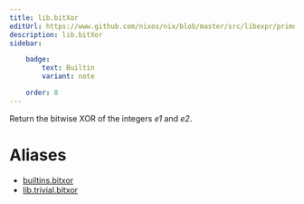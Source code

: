 ```yaml
---
title: lib.bitXor
editUrl: https://www.github.com/nixos/nix/blob/master/src/libexpr/primops.cc
description: lib.bitXor
sidebar:

    badge:
        text: Builtin
        variant: note

    order: 8
---
```


Return the bitwise XOR of the integers *e1* and *e2*.


# Aliases

- [builtins.bitxor](/nix-doc-comments/reference/builtins/builtins-bitxor)
- [lib.trivial.bitxor](/nix-doc-comments/reference/lib/trivial/lib-trivial-bitxor)


